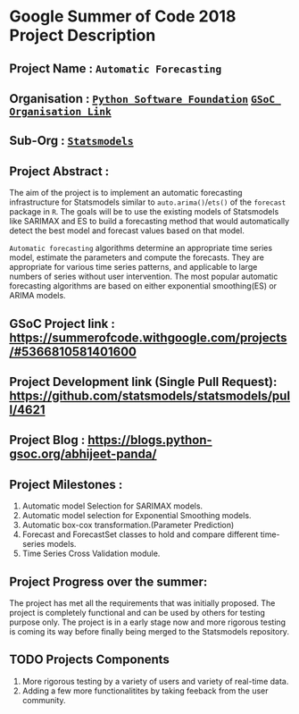 # Google Summer of Code 2018 Project Description

## Project Name : ```Automatic Forecasting```

## Organisation : [`Python Software Foundation`](https://www.python.org/psf/) [`GSoC Organisation Link`](https://summerofcode.withgoogle.com/organizations/4812284052897792/)

## Sub-Org : [`Statsmodels`](http://www.statsmodels.org/stable/index.html)

## Project Abstract : 
The aim of the project is to implement an automatic forecasting infrastructure for Statsmodels similar to `auto.arima()`/`ets()` of the `forecast` package in `R`. The goals will be to use the existing models of Statsmodels like SARIMAX and ES to build a forecasting method that would automatically detect the best model and forecast values based on that model. 

`Automatic forecasting` algorithms determine an appropriate time series model, estimate the parameters and compute the forecasts. They are appropriate for various time series patterns, and applicable to large numbers of series without user intervention. The most popular automatic forecasting algorithms are based on either exponential smoothing(ES) or ARIMA models.

## GSoC Project link : https://summerofcode.withgoogle.com/projects/#5366810581401600

## Project Development link (Single Pull Request): https://github.com/statsmodels/statsmodels/pull/4621

## Project Blog : https://blogs.python-gsoc.org/abhijeet-panda/

## Project Milestones :
1. Automatic model Selection for SARIMAX models.
2. Automatic model selection for Exponential Smoothing models.
3. Automatic box-cox transformation.(Parameter Prediction)
4. Forecast and ForecastSet classes to hold and compare different time-series models.
5. Time Series Cross Validation module.

## Project Progress over the summer:
The project has met all the requirements that was initially proposed. The project is completely functional and can be used by others for testing purpose only.
The project is in a early stage now and more rigorous testing is coming its way before finally being merged to the Statsmodels repository.

## TODO Projects Components 
1. More rigorous testing by a variety of users and variety of real-time data.
2. Adding a few more functionalitites by taking feeback from the  user community.
